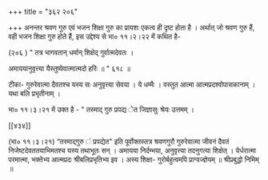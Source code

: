+++
title = "३६२ २०६"

+++
अनन्तर श्रवण गुरु एवं भजन शिक्षा गुरु का प्रायशः एकत्व ही दृष्ट होता है । अर्थात् जो श्रवण गुरु हैं, वही भजन शिक्षा गुरु होते हैं, इस उद्देश्य से भा० ११।२।२२ में कथित है- 

(२०६ ) " तत्र भागवतान् धर्मान् शिक्षेद् गुर्वात्मदेवतः । 

अमाययानुवृत्त्या यैस्तुष्येवात्मात्मदो हरिः ॥ " ६१८ ॥ 

टीका- गुरुरेवात्मा दैवतश्च यस्य सः अनुवृत्त्या सेवया । ये धम्मैः । वस्तुत आत्मा आत्मप्रदश्वोपासकानाम् । यथा बलि प्रभृतीनाम् । 

भा० ११।३।२१ में उक्त है - " तस्माद् गुरु प्रपद्य ेत जिज्ञासुः श्रेयः उत्तमम् । 



[[४३४]] 

(भा० ११।३।२१) “तस्माद्गुरु ं प्रपद्येत" इति पूर्वोक्तस्तत्र श्रवणगुरौ गुरुरेवात्मा जीवनं दैवतं निजेष्टदेवततयाभिमतश्च यस्य तथाभूतः सन् । अमायया निर्दम्भया, अनुवृत्त्या तदनुगत्या शिक्षेत् । येर्धरात्मा परमात्मा, भक्तेभ्य आत्मप्रदः श्रीबलिप्रभृतिभ्य इव । अस्य शिक्षा- गुरोर्बहुत्वमपि प्राग्वज्ज्ञेयम् ॥ श्रीप्रबुद्धो निमिम् ॥ 
